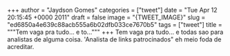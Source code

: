 
+++
author = "Jaydson Gomes"
categories = ["tweet"]
date = "Tue Apr 12 20:15:45 +0000 2011"
draft = false
image = "{TWEET_IMAGE}"
slug = "ed6850a4e639c88acb555a6b02dfb033ce7670b5"
tags = ["tweet"]
title = """Tem vaga pra tudo... e to..."""
+++
Tem vaga pra tudo... e todas sao para analistas de alguma coisa. 'Analista de links patrocinados" eh meio foda de acreditar.
